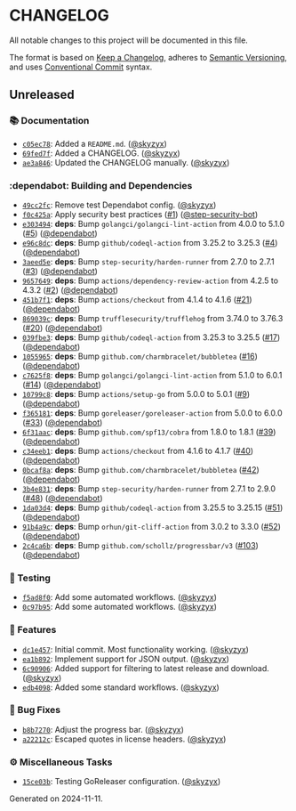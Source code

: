 # CHANGELOG

All notable changes to this project will be documented in this file.

The format is based on [Keep a Changelog](https://keepachangelog.com), adheres to [Semantic Versioning](https://semver.org), and uses [Conventional Commit](https://www.conventionalcommits.org) syntax.


## Unreleased

### :books: Documentation

* [`c05ec78`](https://github.com/northwood-labs/terraform-provider-corefunc/commit/c05ec78c8521cd9aa25fe1c38e393120f375c4e7): Added a `README.md`. ([@skyzyx](https://github.com/skyzyx))
* [`69fed7f`](https://github.com/northwood-labs/terraform-provider-corefunc/commit/69fed7f29cd522d398dbd6879893ef485992c360): Added a CHANGELOG. ([@skyzyx](https://github.com/skyzyx))
* [`ae3a846`](https://github.com/northwood-labs/terraform-provider-corefunc/commit/ae3a846d38f7dca4a3348e16a89661a8ac6a4c73): Updated the CHANGELOG manually. ([@skyzyx](https://github.com/skyzyx))

### :dependabot: Building and Dependencies

* [`49cc2fc`](https://github.com/northwood-labs/terraform-provider-corefunc/commit/49cc2fc0872c8a4957fc112a38854e082d869b5c): Remove test Dependabot config. ([@skyzyx](https://github.com/skyzyx))
* [`f0c425a`](https://github.com/northwood-labs/terraform-provider-corefunc/commit/f0c425a6fe34bff016408b553c70cb0355735295): Apply security best practices ([#1](https://github.com/northwood-labs/crowdstrike-falcon-downloader/issues/1)) ([@step-security-bot](https://github.com/step-security-bot))
* [`e303494`](https://github.com/northwood-labs/terraform-provider-corefunc/commit/e303494b25d952eeaabaa846c91e6478a759e575): **deps**: Bump `golangci/golangci-lint-action` from 4.0.0 to 5.1.0 ([#5](https://github.com/northwood-labs/crowdstrike-falcon-downloader/issues/5)) ([@dependabot](https://github.com/dependabot))
* [`e96c8dc`](https://github.com/northwood-labs/terraform-provider-corefunc/commit/e96c8dcae112e40bb34a9d9bb5f814f53d2ade20): **deps**: Bump `github/codeql-action` from 3.25.2 to 3.25.3 ([#4](https://github.com/northwood-labs/crowdstrike-falcon-downloader/issues/4)) ([@dependabot](https://github.com/dependabot))
* [`3aeed5e`](https://github.com/northwood-labs/terraform-provider-corefunc/commit/3aeed5e2857eeff6b825549ed91488894b6d2d8e): **deps**: Bump `step-security/harden-runner` from 2.7.0 to 2.7.1 ([#3](https://github.com/northwood-labs/crowdstrike-falcon-downloader/issues/3)) ([@dependabot](https://github.com/dependabot))
* [`9657649`](https://github.com/northwood-labs/terraform-provider-corefunc/commit/9657649176c885ef27864f244e011d8909ac8e90): **deps**: Bump `actions/dependency-review-action` from 4.2.5 to 4.3.2 ([#2](https://github.com/northwood-labs/crowdstrike-falcon-downloader/issues/2)) ([@dependabot](https://github.com/dependabot))
* [`451b7f1`](https://github.com/northwood-labs/terraform-provider-corefunc/commit/451b7f1fd0c304e0195a4f91dbe846976acc490b): **deps**: Bump `actions/checkout` from 4.1.4 to 4.1.6 ([#21](https://github.com/northwood-labs/crowdstrike-falcon-downloader/issues/21)) ([@dependabot](https://github.com/dependabot))
* [`869039c`](https://github.com/northwood-labs/terraform-provider-corefunc/commit/869039cd9bc4bed097847d57b8444daa4a32cc28): **deps**: Bump `trufflesecurity/trufflehog` from 3.74.0 to 3.76.3 ([#20](https://github.com/northwood-labs/crowdstrike-falcon-downloader/issues/20)) ([@dependabot](https://github.com/dependabot))
* [`039fbe3`](https://github.com/northwood-labs/terraform-provider-corefunc/commit/039fbe33ac814e9517096e39bf2a8880925352e1): **deps**: Bump `github/codeql-action` from 3.25.3 to 3.25.5 ([#17](https://github.com/northwood-labs/crowdstrike-falcon-downloader/issues/17)) ([@dependabot](https://github.com/dependabot))
* [`1055965`](https://github.com/northwood-labs/terraform-provider-corefunc/commit/105596507ac566edef609835a3a1246b24d83b09): **deps**: Bump `github.com/charmbracelet/bubbletea` ([#16](https://github.com/northwood-labs/crowdstrike-falcon-downloader/issues/16)) ([@dependabot](https://github.com/dependabot))
* [`c7625f8`](https://github.com/northwood-labs/terraform-provider-corefunc/commit/c7625f808a2784c9f340fd8cfd4ea8cc4c3fec17): **deps**: Bump `golangci/golangci-lint-action` from 5.1.0 to 6.0.1 ([#14](https://github.com/northwood-labs/crowdstrike-falcon-downloader/issues/14)) ([@dependabot](https://github.com/dependabot))
* [`10799c8`](https://github.com/northwood-labs/terraform-provider-corefunc/commit/10799c805925874f29d315a9a154c45c6bf493fc): **deps**: Bump `actions/setup-go` from 5.0.0 to 5.0.1 ([#9](https://github.com/northwood-labs/crowdstrike-falcon-downloader/issues/9)) ([@dependabot](https://github.com/dependabot))
* [`f365181`](https://github.com/northwood-labs/terraform-provider-corefunc/commit/f3651815d0710cce001aea77139aaedca87cf226): **deps**: Bump `goreleaser/goreleaser-action` from 5.0.0 to 6.0.0 ([#33](https://github.com/northwood-labs/crowdstrike-falcon-downloader/issues/33)) ([@dependabot](https://github.com/dependabot))
* [`6f31aac`](https://github.com/northwood-labs/terraform-provider-corefunc/commit/6f31aac91a9bffd68ee36762518ab32d75402852): **deps**: Bump `github.com/spf13/cobra` from 1.8.0 to 1.8.1 ([#39](https://github.com/northwood-labs/crowdstrike-falcon-downloader/issues/39)) ([@dependabot](https://github.com/dependabot))
* [`c34eeb1`](https://github.com/northwood-labs/terraform-provider-corefunc/commit/c34eeb1a35aa49a80c6310b3da7e5831b80c07b6): **deps**: Bump `actions/checkout` from 4.1.6 to 4.1.7 ([#40](https://github.com/northwood-labs/crowdstrike-falcon-downloader/issues/40)) ([@dependabot](https://github.com/dependabot))
* [`0bcaf8a`](https://github.com/northwood-labs/terraform-provider-corefunc/commit/0bcaf8ad4eb31c76ab0a07f8a58ef6dfb82ad0ca): **deps**: Bump `github.com/charmbracelet/bubbletea` ([#42](https://github.com/northwood-labs/crowdstrike-falcon-downloader/issues/42)) ([@dependabot](https://github.com/dependabot))
* [`3b4e831`](https://github.com/northwood-labs/terraform-provider-corefunc/commit/3b4e8312e6de1b9be1dc09f4d51df370014f26b2): **deps**: Bump `step-security/harden-runner` from 2.7.1 to 2.9.0 ([#48](https://github.com/northwood-labs/crowdstrike-falcon-downloader/issues/48)) ([@dependabot](https://github.com/dependabot))
* [`1da03d4`](https://github.com/northwood-labs/terraform-provider-corefunc/commit/1da03d4f110a8ea50a830b68816f1d760270e977): **deps**: Bump `github/codeql-action` from 3.25.5 to 3.25.15 ([#51](https://github.com/northwood-labs/crowdstrike-falcon-downloader/issues/51)) ([@dependabot](https://github.com/dependabot))
* [`91b4a9c`](https://github.com/northwood-labs/terraform-provider-corefunc/commit/91b4a9c0bc8eaca2fd67969304b0cbdd29c66b6d): **deps**: Bump `orhun/git-cliff-action` from 3.0.2 to 3.3.0 ([#52](https://github.com/northwood-labs/crowdstrike-falcon-downloader/issues/52)) ([@dependabot](https://github.com/dependabot))
* [`2c4ca6b`](https://github.com/northwood-labs/terraform-provider-corefunc/commit/2c4ca6b23590e425242a323c5a47722289562c92): **deps**: Bump `github.com/schollz/progressbar/v3` ([#103](https://github.com/northwood-labs/crowdstrike-falcon-downloader/issues/103)) ([@dependabot](https://github.com/dependabot))

### :test_tube: Testing

* [`f5ad8f0`](https://github.com/northwood-labs/terraform-provider-corefunc/commit/f5ad8f03545e959bf20fa6a9f113b81bab1319b3): Add some automated workflows. ([@skyzyx](https://github.com/skyzyx))
* [`0c97b95`](https://github.com/northwood-labs/terraform-provider-corefunc/commit/0c97b95f2923cb253dd49c63b85127979150db95): Add some automated workflows. ([@skyzyx](https://github.com/skyzyx))

### <!-- 0 -->:rocket: Features

* [`dc1e457`](https://github.com/northwood-labs/terraform-provider-corefunc/commit/dc1e457629325410c6e1fb6893e72ba5e25a549e): Initial commit. Most functionality working. ([@skyzyx](https://github.com/skyzyx))
* [`ea1b892`](https://github.com/northwood-labs/terraform-provider-corefunc/commit/ea1b892a437ea7fe77ef031c6d5a0eb4b43424fe): Implement support for JSON output. ([@skyzyx](https://github.com/skyzyx))
* [`6c90906`](https://github.com/northwood-labs/terraform-provider-corefunc/commit/6c90906e7482a7d7b67f0c06c7202d3d05b2167b): Added support for filtering to latest release and download. ([@skyzyx](https://github.com/skyzyx))
* [`edb4098`](https://github.com/northwood-labs/terraform-provider-corefunc/commit/edb4098f515b0211acb9dc52becf351a35a07b41): Added some standard workflows. ([@skyzyx](https://github.com/skyzyx))

### <!-- 1 -->:bug: Bug Fixes

* [`b8b7270`](https://github.com/northwood-labs/terraform-provider-corefunc/commit/b8b72705f79cd66afb783729a8c2017fbb8bf363): Adjust the progress bar. ([@skyzyx](https://github.com/skyzyx))
* [`a22212c`](https://github.com/northwood-labs/terraform-provider-corefunc/commit/a22212ccff31f1ebcb66f2edc39bb3583defdc57): Escaped quotes in license headers. ([@skyzyx](https://github.com/skyzyx))

### <!-- ZZZ -->:gear: Miscellaneous Tasks

* [`15ce03b`](https://github.com/northwood-labs/terraform-provider-corefunc/commit/15ce03bdbebfe0f3d94841cc3854a2b3f116eb68): Testing GoReleaser configuration. ([@skyzyx](https://github.com/skyzyx))

<p>Generated on 2024-11-11.</p>

